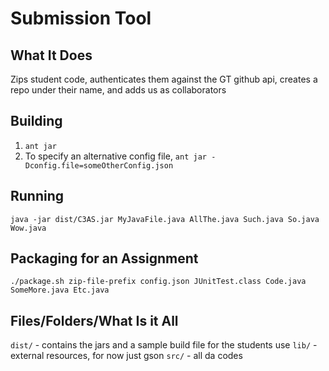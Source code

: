 Submission Tool
============

What It Does
------------
Zips student code, authenticates them against the GT github api, creates a repo under their name, and adds us as collaborators

Building
--------
1. `ant jar`
2. To specify an alternative config file, `ant jar -Dconfig.file=someOtherConfig.json`

Running
-------
`java -jar dist/C3AS.jar MyJavaFile.java AllThe.java Such.java So.java Wow.java`

Packaging for an Assignment
---------------------------
`./package.sh zip-file-prefix config.json JUnitTest.class Code.java SomeMore.java Etc.java`

Files/Folders/What Is it All
----------------------------
`dist/` - contains the jars and a sample build file for the students use
`lib/` - external resources, for now just gson
`src/` - all da codes
